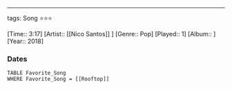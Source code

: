 ---
tags: Song ⭐⭐⭐ 

[Time:: 3:17]
[Artist:: [[Nico Santos]] ]
[Genre:: Pop]
[Played:: 1]
[Album:: ]
[Year:: 2018]
### Dates
````dataview
TABLE Favorite_Song
WHERE Favorite_Song = [[Rooftop]]
````